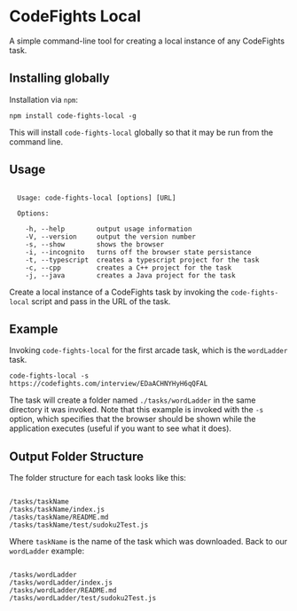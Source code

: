 # CodeFights Local

A simple command-line tool for creating a local instance of any CodeFights task.

## Installing globally

Installation via ```npm```:

```npm install code-fights-local -g```

This will install ```code-fights-local``` globally so that it may be run from the command line.

## Usage

```none

  Usage: code-fights-local [options] [URL]

  Options:

    -h, --help        output usage information
    -V, --version     output the version number
    -s, --show        shows the browser
    -i, --incognito   turns off the browser state persistance
    -t, --typescript  creates a typescript project for the task
    -c, --cpp         creates a C++ project for the task
    -j, --java        creates a Java project for the task

```

Create a local instance of a CodeFights task by invoking the ```code-fights-local``` script and pass in the URL of the task.

## Example

Invoking ```code-fights-local``` for the first arcade task, which is the ```wordLadder``` task.

```code-fights-local -s https://codefights.com/interview/EDaACHNYHyH6qQFAL```

The task will create a folder named ```./tasks/wordLadder``` in the same directory it was invoked. Note that this example is invoked with the `-s` option, which specifies that the browser should be shown while the application executes (useful if you want to see what it does).

## Output Folder Structure

The folder structure for each task looks like this:

```none

/tasks/taskName
/tasks/taskName/index.js
/tasks/taskName/README.md
/tasks/taskName/test/sudoku2Test.js

```

Where ```taskName``` is the name of the task which was downloaded. Back to our ```wordLadder``` example:

```none

/tasks/wordLadder
/tasks/wordLadder/index.js
/tasks/wordLadder/README.md
/tasks/wordLadder/test/sudoku2Test.js

```